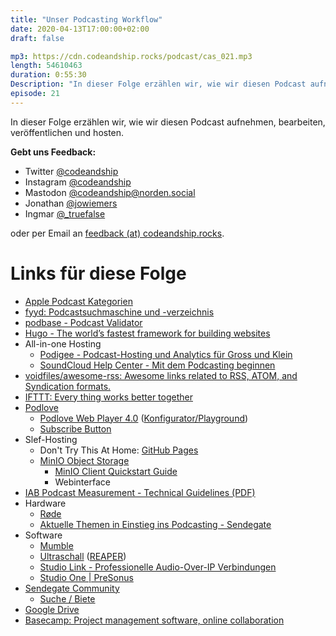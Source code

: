 ```yaml
---
title: "Unser Podcasting Workflow"
date: 2020-04-13T17:00:00+02:00
draft: false

mp3: https://cdn.codeandship.rocks/podcast/cas_021.mp3
length: 54610463
duration: 0:55:30
Description: "In dieser Folge erzählen wir, wie wir diesen Podcast aufnehmen, bearbeiten, veröffentlichen und hosten."
episode: 21
---
```


In dieser Folge erzählen wir, wie wir diesen Podcast aufnehmen, bearbeiten, veröffentlichen und hosten.


**Gebt uns Feedback:**

- Twitter [@codeandship][1]
- Instagram [@codeandship][6]
- Mastodon [@codeandship@norden.social][5]
- Jonathan [@jowiemers][2]
- Ingmar [@_truefalse][3]
 
oder per Email an [feedback (at) codeandship.rocks][4].

[1]: https://twitter.com/codeandship
[2]: https://twitter.com/jowiemers
[3]: https://twitter.com/_truefalse
[4]: mailto:feedback@codeandship.rocks
[5]: https://norden.social/users/codeandship
[6]: https://www.instagram.com/codeandship/

# Links für diese Folge

- [Apple Podcast Kategorien](https://podcasts.apple.com/de/genre/podcasts/id26)
- [fyyd: Podcastsuchmaschine und -verzeichnis](https://fyyd.de/)
- [podbase - Podcast Validator](https://podba.se/validate/)
- [Hugo - The world’s fastest framework for building websites](https://gohugo.io/)
- All-in-one Hosting
    - [Podigee - Podcast-Hosting und Analytics für Gross und Klein](https://www.podigee.com/de/)
    - [SoundCloud Help Center - Mit dem Podcasting beginnen](https://help.soundcloud.com/hc/de/articles/115003453807-Mit-dem-Podcasting-beginnen)
- [voidfiles/awesome-rss: Awesome links related to RSS, ATOM, and Syndication formats.](https://github.com/voidfiles/awesome-rss)
- [IFTTT: Every thing works better together](https://ifttt.com/)
- [Podlove](https://podlove.org/)
    - [Podlove Web Player 4.0](https://docs.podlove.org/podlove-web-player/) ([Konfigurator/Playground](https://docs.podlove.org/podlove-web-player/playground.html))
    - [Subscribe Button](https://subscribe-button.podlove.org/)
- Slef-Hosting
    - Don't Try This At Home: [GitHub Pages](https://pages.github.com/)
    - [MinIO Object Storage](https://min.io/)
        - [MinIO Client Quickstart Guide](https://docs.min.io/docs/minio-client-quickstart-guide.html)
        - Webinterface
- [IAB Podcast Measurement - Technical Guidelines (PDF)](https://www.iab.com/wp-content/uploads/2017/12/Podcast_Measurement_v2-Final-Dec2017.pdf)
- Hardware
    - [Røde](https://www.rode.com)
    - [Aktuelle Themen in Einstieg ins Podcasting - Sendegate](https://sendegate.de/c/einstieg-ins-podcasting)
- Software
    - [Mumble](https://www.mumble.info/)
    - [Ultraschall](https://ultraschall.fm/) ([REAPER](https://www.reaper.fm/))
    - [Studio Link - Professionelle Audio-Over-IP Verbindungen](https://studio-link.de/)
    - [Studio One | PreSonus](https://www.presonus.com/products/Studio-One)
- [Sendegate Community](https://sendegate.de) 
    - [Suche / Biete](https://sendegate.de/c/community/suche-biete)
- [Google Drive](https://drive.google.com/)
- [Basecamp: Project management software, online collaboration](https://basecamp.com/welcome-back)
